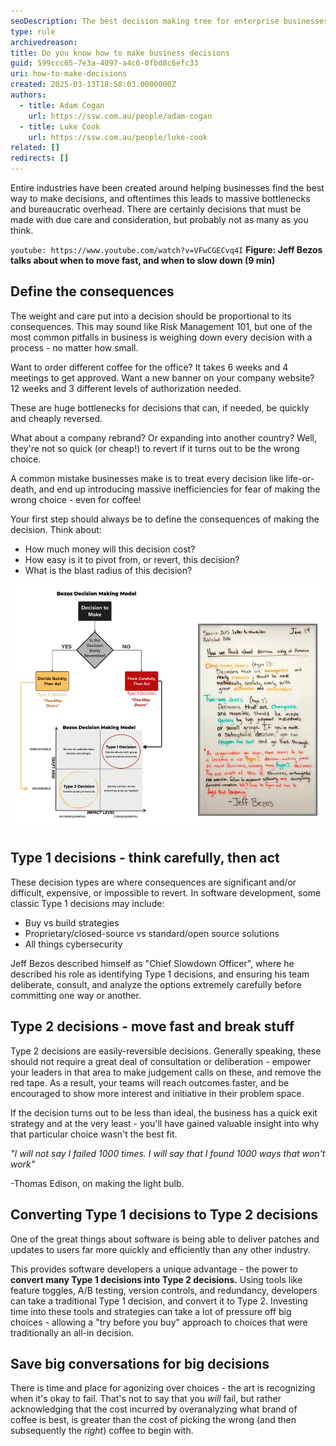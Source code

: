 ```yaml
---
seoDescription: The best decision making tree for enterprise businesses
type: rule
archivedreason:
title: Do you know how to make business decisions
guid: 599ccc65-7e3a-4097-a4c6-0fbd8c6efc33
uri: how-to-make-decisions
created: 2025-03-13T18:58:03.0000000Z
authors:
  - title: Adam Cogan
    url: https://ssw.com.au/people/adam-cogan
  - title: Luke Cook
    url: https://ssw.com.au/people/luke-cook
related: []
redirects: []
---
```


Entire industries have been created around helping businesses find the best way to make decisions, and oftentimes this leads to massive bottlenecks and bureaucratic overhead. There are certainly decisions that must be made with due care and consideration, but probably not as many as you think.

<!--endintro-->

`youtube: https://www.youtube.com/watch?v=VFwCGECvq4I`
**Figure: Jeff Bezos talks about when to move fast, and when to slow down (9 min)**

## Define the consequences

The weight and care put into a decision should be proportional to its consequences. This may sound like Risk Management 101, but one of the most common pitfalls in business is weighing down every decision with a process - no matter how small.

Want to order different coffee for the office? It takes 6 weeks and 4 meetings to get approved. Want a new banner on your company website? 12 weeks and 3 different levels of authorization needed.

These are huge bottlenecks for decisions that can, if needed, be quickly and cheaply reversed.

What about a company rebrand? Or expanding into another country? Well, they're not so quick (or cheap!) to revert if it turns out to be the wrong choice.

A common mistake businesses make is to treat every decision like life-or-death, and end up introducing massive inefficiencies for fear of making the wrong choice - even for coffee!

Your first step should always be to define the consequences of making the decision. Think about:

* How much money will this decision cost?
* How easy is it to pivot from, or revert, this decision?
* What is the blast radius of this decision?

![Figure: Jeff Bezos decision tree](bezos-decision-tree.webp)  

## Type 1 decisions - think carefully, then act

These decision types are where consequences are significant and/or difficult, expensive, or impossible to revert. In software development, some classic Type 1 decisions may include:

* Buy vs build strategies
* Proprietary/closed-source vs standard/open source solutions
* All things cybersecurity

Jeff Bezos described himself as "Chief Slowdown Officer", where he described his role as identifying Type 1 decisions, and ensuring his team deliberate, consult, and analyze the options extremely carefully before committing one way or another.

## Type 2 decisions - move fast and break stuff

Type 2 decisions are easily-reversible decisions. Generally speaking, these should not require a great deal of consultation or deliberation - empower your leaders in that area to make judgement calls on these, and remove the red tape. As a result, your teams will reach outcomes faster, and be encouraged to show more interest and initiative in their problem space.

If the decision turns out to be less than ideal, the business has a quick exit strategy and at the very least - you'll have gained valuable insight into why that particular choice wasn't the best fit.

*"I will not say I failed 1000 times. I will say that I found 1000 ways that won't work"*

-Thomas Edison, on making the light bulb.

## Converting Type 1 decisions to Type 2 decisions

One of the great things about software is being able to deliver patches and updates to users far more quickly and efficiently than any other industry.

This provides software developers a unique advantage - the power to **convert many Type 1 decisions into Type 2 decisions.** Using tools like feature toggles, A/B testing, version controls, and redundancy, developers can take a traditional Type 1 decision, and convert it to Type 2. Investing time into these tools and strategies can take a lot of pressure off big choices - allowing a "try before you buy" approach to choices that were traditionally an all-in decision.

## Save big conversations for big decisions

There is time and place for agonizing over choices - the art is recognizing when it's okay to fail. That's not to say that you *will* fail, but rather acknowledging that the cost incurred by overanalyzing what brand of coffee is best, is greater than the cost of picking the wrong (and then subsequently the *right*) coffee to begin with.
